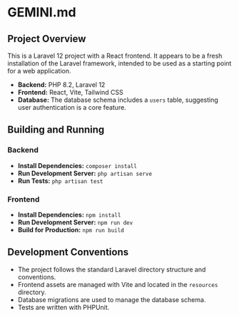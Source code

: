 # GEMINI.md

## Project Overview

This is a Laravel 12 project with a React frontend. It appears to be a fresh installation of the Laravel framework, intended to be used as a starting point for a web application.

*   **Backend:** PHP 8.2, Laravel 12
*   **Frontend:** React, Vite, Tailwind CSS
*   **Database:** The database schema includes a `users` table, suggesting user authentication is a core feature.

## Building and Running

### Backend

*   **Install Dependencies:** `composer install`
*   **Run Development Server:** `php artisan serve`
*   **Run Tests:** `php artisan test`

### Frontend

*   **Install Dependencies:** `npm install`
*   **Run Development Server:** `npm run dev`
*   **Build for Production:** `npm run build`

## Development Conventions

*   The project follows the standard Laravel directory structure and conventions.
*   Frontend assets are managed with Vite and located in the `resources` directory.
*   Database migrations are used to manage the database schema.
*   Tests are written with PHPUnit.

